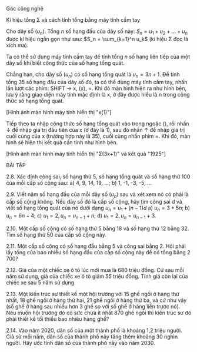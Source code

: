Góc công nghệ

Kí hiệu tổng Σ và cách tính tổng bằng máy tính cầm tay

Cho dãy số $(u_n)$. Tổng $n$ số hạng đầu của dãy số này: $S_n = u_1 + u_2 + ... + u_n$ được kí hiệu ngắn gọn như sau: $S_n = \sum_{k=1}^n u_k$ (kí hiệu Σ đọc là xích ma).

Ta có thể sử dụng máy tính cầm tay để tính tổng $n$ số hạng liên tiếp của một dãy số khi biết công thức của số hạng tổng quát.

Chẳng hạn, cho dãy số $(u_n)$ có số hạng tổng quát là $u_n = 3n + 1$.
Để tính tổng 35 số hạng đầu của dãy số đó, ta có thể dùng máy tính cầm tay, nhấn lần lượt các phím: SHIFT → x, (x), =.
Khi đó màn hình hiện ra như hình bên, lưu ý rằng giao diện máy tính mặc định là x, ở đây được hiểu là n trong công thức số hạng tổng quát.

[Hình ảnh màn hình máy tính hiển thị "x(1)"]

Tiếp theo ta nhập công thức số hạng tổng quát vào trong ngoặc (), rồi nhấn ↓ để nhập giá trị đầu tiên của x (ở đây là 1), sau đó nhấn ↑ để nhập giá trị cuối cùng của x (trường hợp này là 35), cuối cùng nhấn phím =. Khi đó, màn hình sẽ hiện thị kết quả cần tính như hình bên.

[Hình ảnh màn hình máy tính hiển thị "Σ(3x+1)" và kết quả "1925"]

BÀI TẬP

2.8. Xác định công sai, số hạng thứ 5, số hạng tổng quát và số hạng thứ 100 của mỗi cấp số cộng sau:
a) 4, 9, 14, 19, ...;    b) 1, -1, -3, -5, ...

2.9. Viết năm số hạng đầu của mỗi dãy số $(u_n)$ sau và xét xem nó có phải là cấp số cộng không. Nếu dãy số đó là cấp số cộng, hãy tìm công sai d và viết số hạng tổng quát của nó dưới dạng $u_n = u_1 + (n - 1)d$
a) $u_n = 3 + 5n$;    b) $u_n = 6n - 4$;    c) $u_1 = 2, u_n = u_{n-1} + n$;    d) $u_1 = 2, u_n = u_{n-1} + 3$.

2.10. Một cấp số cộng có số hạng thứ 5 bằng 18 và số hạng thứ 12 bằng 32. Tìm số hạng thứ 50 của cấp số cộng này.

2.11. Một cấp số cộng có số hạng đầu bằng 5 và công sai bằng 2. Hỏi phải lấy tổng của bao nhiêu số hạng đầu của cấp số cộng này để có tổng bằng 2 700?

2.12. Giá của một chiếc xe ô tô lúc mới mua là 680 triệu đồng. Cứ sau mỗi năm sử dụng, giá của chiếc xe ô tô giảm 55 triệu đồng. Tính giá còn lại của chiếc xe sau 5 năm sử dụng.

2.13. Một kiến trúc sư thiết kế một hội trường với 15 ghế ngồi ở hàng thứ nhất, 18 ghế ngồi ở hàng thứ hai, 21 ghế ngồi ở hàng thứ ba, và cứ như vậy (số ghế ở hàng sau nhiều hơn 3 ghế so với số ghế ở hàng liền trước nó). Nếu muốn hội trường đó có sức chứa ít nhất 870 ghế ngồi thì kiến trúc sư đó phải thiết kế tối thiểu bao nhiêu hàng ghế?

2.14. Vào năm 2020, dân số của một thành phố là khoảng 1,2 triệu người. Giả sử mỗi năm, dân số của thành phố này tăng thêm khoảng 30 nghìn người. Hãy ước tính dân số của thành phố này vào năm 2030.